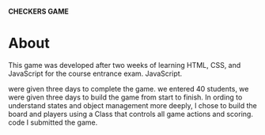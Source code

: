 **CHECKERS GAME**

# About
This game was developed after two weeks of learning HTML, CSS, and JavaScript for the course entrance exam. JavaScript.

were given three days to complete the game. we entered 40 students, we were given three days to build the game from start to finish.
In ording to understand states and object management more deeply, I chose to build the board and players using a Class that controls all game actions and scoring.
code I submitted the game.
